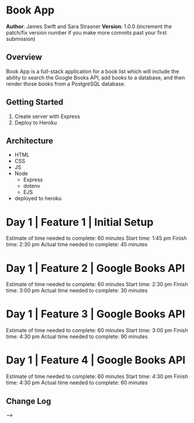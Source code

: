 # Book App

**Author**: James Swift and Sara Strasner
**Version**: 1.0.0 (increment the patch/fix version number if you make more commits past your first submission)

## Overview
Book App is a full-stack application for a book list which will include the ability to search the Google Books API, add books to a database, and then render those books from a PostgreSQL database.

## Getting Started
1. Create server with Express
1. Deploy to Heroku

## Architecture
- HTML
- CSS
- JS
- Node
  - Express
  - dotenv
  - EJS
- deployed to heroku

# Day 1 | Feature 1 | Initial Setup
Estimate of time needed to complete: 60 minutes
Start time: 1:45 pm
Finish time: 2:30 pm
Actual time needed to complete: 45 minutes

# Day 1 | Feature 2 | Google Books API
Estimate of time needed to complete: 60 minutes
Start time: 2:30 pm
Finish time: 3:00 pm
Actual time needed to complete: 30 minutes

# Day 1 | Feature 3 | Google Books API
Estimate of time needed to complete: 60 minutes
Start time: 3:00 pm
Finish time: 4:30 pm
Actual time needed to complete: 90 minutes

# Day 1 | Feature 4 | Google Books API
Estimate of time needed to complete: 60 minutes
Start time: 4:30 pm
Finish time: 4:30 pm
Actual time needed to complete: 60 minutes

## Change Log
<!-- Use this area to document the iterative changes made to your application as each feature is successfully implemented. Use time stamps. Here's an examples:

01-01-2001 4:59pm - Application now has a fully-functional express server, with GET and POST routes for the book resource.

## Credits and Collaborations
<!-- Give credit (and a link) to other people or resources that helped you build this application. -->
-->